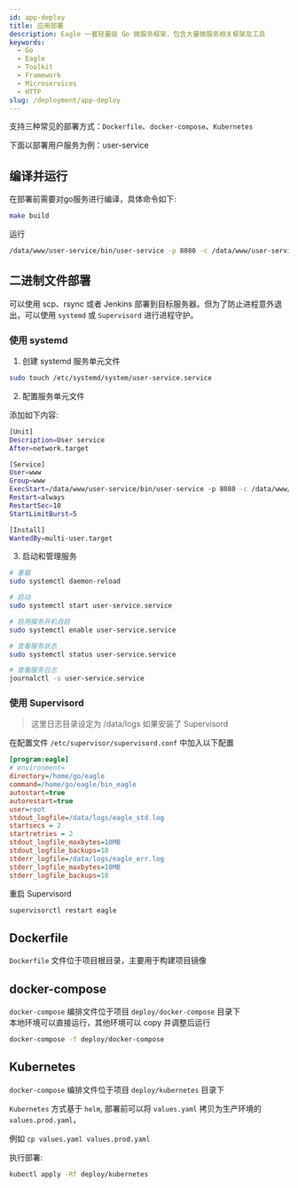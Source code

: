 ```yaml
---
id: app-deploy
title: 应用部署
description: Eagle 一套轻量级 Go 微服务框架，包含大量微服务相关框架及工具
keywords:
  - Go
  - Eagle
  - Toolkit
  - Framework
  - Microservices
  - HTTP
slug: /deployment/app-deploy
---
```


支持三种常见的部署方式：`Dockerfile`、`docker-compose`、`Kubernetes`

下面以部署用户服务为例：user-service

## 编译并运行

在部署前需要对go服务进行编译，具体命令如下:

```bash
make build
```

运行

```bash
/data/www/user-service/bin/user-service -p 8080 -c /data/www/user-service/conf/config-test.yaml -l /data/logs/user-service
```

## 二进制文件部署

可以使用 scp、rsync 或者 Jenkins 部署到目标服务器。但为了防止进程意外退出，可以使用 `systemd` 或 `Supervisord` 进行进程守护。

### 使用 systemd

1. 创建 systemd 服务单元文件

```bash
sudo touch /etc/systemd/system/user-service.service
```

2. 配置服务单元文件

添加如下内容:

```bash
[Unit]
Description=User service
After=network.target

[Service]
User=www
Group=www
ExecStart=/data/www/user-service/bin/user-service -p 8080 -c /data/www/user-service/conf/config-test.yaml -l /data/logs/user-service
Restart=always
RestartSec=10
StartLimitBurst=5

[Install]
WantedBy=multi-user.target
```

3. 启动和管理服务

```bash
# 重载
sudo systemctl daemon-reload

# 启动
sudo systemctl start user-service.service

# 启用服务开机自启
sudo systemctl enable user-service.service

# 查看服务状态
sudo systemctl status user-service.service

# 查看服务日志
journalctl -u user-service.service
```

### 使用 Supervisord

> 这里日志目录设定为 /data/logs 如果安装了 Supervisord

在配置文件 `/etc/supervisor/supervisord.conf` 中加入以下配置

```ini
[program:eagle]
# environment=
directory=/home/go/eagle
command=/home/go/eagle/bin_eagle
autostart=true
autorestart=true
user=root
stdout_logfile=/data/logs/eagle_std.log
startsecs = 2
startretries = 2
stdout_logfile_maxbytes=10MB
stdout_logfile_backups=10
stderr_logfile=/data/logs/eagle_err.log
stderr_logfile_maxbytes=10MB
stderr_logfile_backups=10
```

重启 Supervisord

```bash
supervisorctl restart eagle
```

## Dockerfile

`Dockerfile` 文件位于项目根目录，主要用于构建项目镜像

## docker-compose

`docker-compose` 编排文件位于项目 `deploy/docker-compose` 目录下  
本地环境可以直接运行，其他环境可以 copy 并调整后运行

```bash
docker-compose -f deploy/docker-compose
```

## Kubernetes

`docker-compose` 编排文件位于项目 `deploy/kubernetes` 目录下  

`Kubernetes` 方式基于 `helm`, 部署前可以将 `values.yaml` 拷贝为生产环境的 `values.prod.yaml`， 

例如 `cp values.yaml values.prod.yaml`  

执行部署:

```bash
kubectl apply -Rf deploy/kubernetes
```
